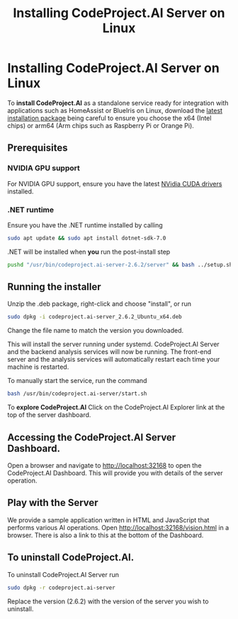 ﻿---
title: Installing CodeProject.AI Server on Linux
tags:
  - CodeProject.AI
  - Linux
---

# Installing CodeProject.AI Server on Linux

To **install CodeProject.AI** as a standalone service ready for integration with applications
such as HomeAssist or BlueIris on Linux, download the 
[latest installation package](https://codeproject.github.io/codeproject.ai/latest.html)
being careful to ensure you choose the x64 (Intel chips) or arm64 (Arm chips such as
Raspberry Pi or Orange Pi).

## Prerequisites

### NVIDIA GPU support

For NVIDIA GPU support, ensure you have the latest [NVidia CUDA drivers](https://www.nvidia.com/download/index.aspx) installed.

### .NET runtime

Ensure you have the .NET runtime installed by calling

```bash
sudo apt update && sudo apt install dotnet-sdk-7.0
```

.NET will be installed when **you** run the post-install step

```bash
pushd "/usr/bin/codeproject.ai-server-2.6.2/server" && bash ../setup.sh && popd
```

## Running the installer

Unzip the .deb package, right-click and choose "install", or run
```bash
sudo dpkg -i codeproject.ai-server_2.6.2_Ubuntu_x64.deb
```
Change the file name to match the version you downloaded.

This will install the server running under systemd. CodeProject.AI
Server and the backend analysis services will now be running. The front-end server and the 
analysis services will automatically restart each time your machine is restarted.


To manually start the service, run the command
```bash
bash /usr/bin/codeproject.ai-server/start.sh
```

To **explore CodeProject.AI** Click on the CodeProject.AI Explorer link at the top of the server dashboard. 


## Accessing the CodeProject.AI Server Dashboard.
Open a browser and navigate to [http://localhost:32168](http://localhost:32168) to open the
CodeProject.AI Dashboard.  This will provide you with details of the server operation.

## Play with the Server
We provide a sample application written in HTML and JavaScript that performs various AI operations.
Open [http://localhost:32168/vision.html](http://localhost:32168/vision.html) in a browser. 
There is also a link to this at the bottom of the Dashboard.

## To uninstall CodeProject.AI.

To uninstall CodeProject.AI Server run

```bash
sudo dpkg -r codeproject.ai-server
```
Replace the version (2.6.2) with the version of the server you wish to uninstall.
